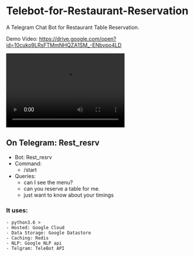 # Telebot-for-Restaurant-Reservation
A Telegram Chat Bot for Restaurant Table Reservation.

Demo Video: https://drive.google.com/open?id=10cuko9LRsFTMmNHQZA1SM_-ENbvpo4LD

<video src="Demo_Video/Demo_Video.mp4" width="320" height="200" controls preload></video>

## On Telegram: Rest_resrv
- Bot: Rest_resrv
- Command:
    - /start
- Queries:
    - can I see the menu?
    - can you reserve a table for me.
    - just want to know about your timings
    
 ### It uses:
    - python3.6 >
    - Hosted: Google Cloud
    - Data Storage: Google Datastore
    - Caching: Redis
    - NLP: Google NLP api
    - Telgram: TeleBot API
   
